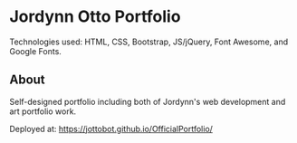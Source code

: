 # Jordynn Otto Portfolio

Technologies used: HTML, CSS, Bootstrap, JS/jQuery, Font Awesome, and Google Fonts.

## About

Self-designed portfolio including both of Jordynn's web development and art portfolio work.

Deployed at: https://jottobot.github.io/OfficialPortfolio/